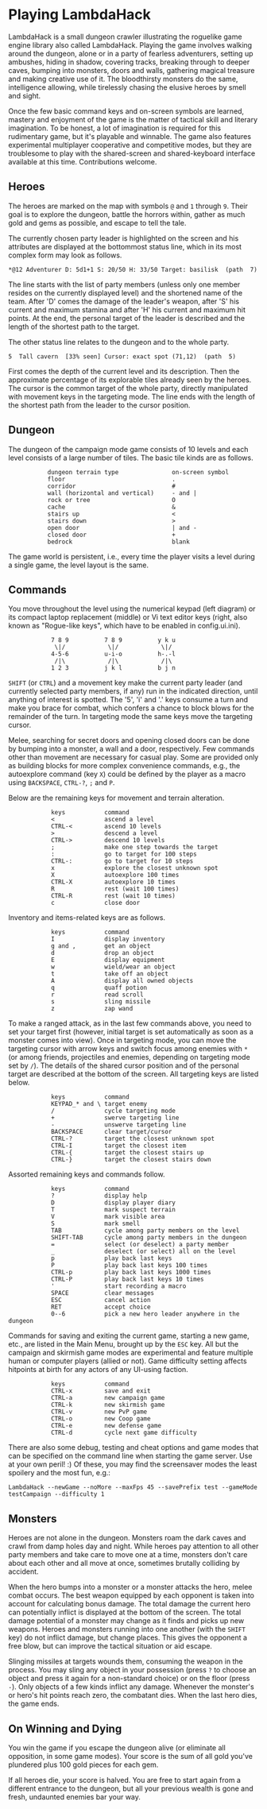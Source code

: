 Playing LambdaHack
==================

LambdaHack is a small dungeon crawler illustrating the roguelike game engine
library also called LambdaHack. Playing the game involves walking around
the dungeon, alone or in a party of fearless adventurers, setting up ambushes,
hiding in shadow, covering tracks, breaking through to deeper caves,
bumping into monsters, doors and walls, gathering magical treasure
and making creative use of it. The bloodthirsty monsters do the same,
intelligence allowing, while tirelessly chasing the elusive heroes
by smell and sight.

Once the few basic command keys and on-screen symbols are learned,
mastery and enjoyment of the game is the matter of tactical skill
and literary imagination. To be honest, a lot of imagination is required
for this rudimentary game, but it's playable and winnable.
The game also features experimental multiplayer cooperative and competitive
modes, but they are troublesome to play with the shared-screen
and shared-keyboard interface available at this time.
Contributions welcome.


Heroes
------

The heroes are marked on the map with symbols `@` and `1` through `9`.
Their goal is to explore the dungeon, battle the horrors within,
gather as much gold and gems as possible, and escape to tell the tale.

The currently chosen party leader is highlighted on the screen
and his attributes are displayed at the bottommost status line,
which in its most complex form may look as follows.

    *@12 Adventurer D: 5d1+1 S: 20/50 H: 33/50 Target: basilisk  (path  7)

The line starts with the list of party members (unless only one member
resides on the currently displayed level) and the shortened name of the team.
After 'D' comes the damage of the leader's weapon, after 'S' his current
and maximum stamina and after 'H' his current and maximum hit points.
At the end, the personal target of the leader is described
and the length of the shortest path to the target.

The other status line relates to the dungeon and to the whole party.

    5  Tall cavern  [33% seen] Cursor: exact spot (71,12)  (path  5)

First comes the depth of the current level and its description.
Then the approximate percentage of its explorable tiles already
seen by the heroes. The cursor is the common target of the whole party,
directly manipulated with movement keys in the targeting mode.
The line ends with the length of the shortest path from the leader
to the cursor position.


Dungeon
-------

The dungeon of the campaign mode game consists of 10 levels and each level
consists of a large number of tiles. The basic tile kinds are as follows.

               dungeon terrain type               on-screen symbol
               floor                              .
               corridor                           #
               wall (horizontal and vertical)     - and |
               rock or tree                       O
               cache                              &
               stairs up                          <
               stairs down                        >
               open door                          | and -
               closed door                        +
               bedrock                            blank

The game world is persistent, i.e., every time the player visits a level
during a single game, the level layout is the same.


Commands
--------

You move throughout the level using the numerical keypad (left diagram)
or its compact laptop replacement (middle) or Vi text editor keys
(right, also known as "Rogue-like keys", which have to be enabled
in config.ui.ini).

                7 8 9          7 8 9          y k u
                 \|/            \|/            \|/
                4-5-6          u-i-o          h-.-l
                 /|\            /|\            /|\
                1 2 3          j k l          b j n

`SHIFT` (or `CTRL`) and a movement key make the current party leader
(and currently selected party members, if any) run in the indicated
direction, until anything of interest is spotted.
The '5', 'i' and '.' keys consume a turn and make you brace for combat,
which confers a chance to block blows for the remainder of the turn.
In targeting mode the same keys move the targeting cursor.

Melee, searching for secret doors and opening closed doors
can be done by bumping into a monster, a wall and a door, respectively.
Few commands other than movement are necessary for casual play.
Some are provided only as building blocks for more complex convenience
commands, e.g., the autoexplore command (key `X`) could be defined
by the player as a macro using `BACKSPACE`, `CTRL-?`, `;` and `P`.

Below are the remaining keys for movement and terrain alteration.

                keys           command
                <              ascend a level
                CTRL-<         ascend 10 levels
                >              descend a level
                CTRL->         descend 10 levels
                ;              make one step towards the target
                :              go to target for 100 steps
                CTRL-:         go to target for 10 steps
                x              explore the closest unknown spot
                X              autoexplore 100 times
                CTRL-X         autoexplore 10 times
                R              rest (wait 100 times)
                CTRL-R         rest (wait 10 times)
                c              close door

Inventory and items-related keys are as follows.

                keys           command
                I              display inventory
                g and ,        get an object
                d              drop an object
                E              display equipment
                w              wield/wear an object
                t              take off an object
                A              display all owned objects
                q              quaff potion
                r              read scroll
                s              sling missile
                z              zap wand

To make a ranged attack, as in the last few commands above,
you need to set your target first (however, initial target is set
automatically as soon as a monster comes into view). Once in targeting mode,
you can move the targeting cursor with arrow keys and switch focus
among enemies with `*` (or among friends, projectiles and enemies, depending
on targeting mode set by `/`). The details of the shared cursor position
and of the personal target are described at the bottom of the screen.
All targeting keys are listed below.

                keys           command
                KEYPAD_* and \ target enemy
                /              cycle targeting mode
                +              swerve targeting line
                -              unswerve targeting line
                BACKSPACE      clear target/cursor
                CTRL-?         target the closest unknown spot
                CTRL-I         target the closest item
                CTRL-{         target the closest stairs up
                CTRL-}         target the closest stairs down

Assorted remaining keys and commands follow.

                keys           command
                ?              display help
                D              display player diary
                T              mark suspect terrain
                V              mark visible area
                S              mark smell
                TAB            cycle among party members on the level
                SHIFT-TAB      cycle among party members in the dungeon
                =              select (or deselect) a party member
                _              deselect (or select) all on the level
                p              play back last keys
                P              play back last keys 100 times
                CTRL-p         play back last keys 1000 times
                CTRL-P         play back last keys 10 times
                '              start recording a macro
                SPACE          clear messages
                ESC            cancel action
                RET            accept choice
                0--6           pick a new hero leader anywhere in the dungeon

Commands for saving and exiting the current game, starting a new game, etc.,
are listed in the Main Menu, brought up by the `ESC` key.
All but the campaign and skirmish game modes are experimental
and feature multiple human or computer players (allied or not).
Game difficulty setting affects hitpoints at birth for any actors
of any UI-using faction.

                keys           command
                CTRL-x         save and exit
                CTRL-a         new campaign game
                CTRL-k         new skirmish game
                CTRL-v         new PvP game
                CTRL-o         new Coop game
                CTRL-e         new defense game
                CTRL-d         cycle next game difficulty

There are also some debug, testing and cheat options and game modes
that can be specified on the command line when starting the game server.
Use at your own peril! :) Of these, you may find the screensaver modes
the least spoilery and the most fun, e.g.:

    LambdaHack --newGame --noMore --maxFps 45 --savePrefix test --gameMode testCampaign --difficulty 1


Monsters
--------

Heroes are not alone in the dungeon. Monsters roam the dark caves
and crawl from damp holes day and night. While heroes pay attention
to all other party members and take care to move one at a time,
monsters don't care about each other and all move at once,
sometimes brutally colliding by accident.

When the hero bumps into a monster or a monster attacks the hero,
melee combat occurs. The best weapon equipped by each opponent
is taken into account for calculating bonus damage. The total damage
the current hero can potentially inflict is displayed at the bottom
of the screen. The total damage potential of a monster may change
as it finds and picks up new weapons. Heroes and monsters running into
one another (with the `SHIFT` key) do not inflict damage, but change places.
This gives the opponent a free blow, but can improve the tactical situation
or aid escape.

Slinging missiles at targets wounds them, consuming the weapon in the process.
You may sling any object in your possession (press `?` to choose
an object and press it again for a non-standard choice) or on the floor
(press `-`). Only objects of a few kinds inflict any damage.
Whenever the monster's or hero's hit points reach zero, the combatant dies.
When the last hero dies, the game ends.


On Winning and Dying
--------------------

You win the game if you escape the dungeon alive (or eliminate
all opposition, in some game modes). Your score is
the sum of all gold you've plundered plus 100 gold pieces for each gem.

If all heroes die, your score is halved. You are free to start again
from a different entrance to the dungeon, but all your previous wealth
is gone and fresh, undaunted enemies bar your way.
